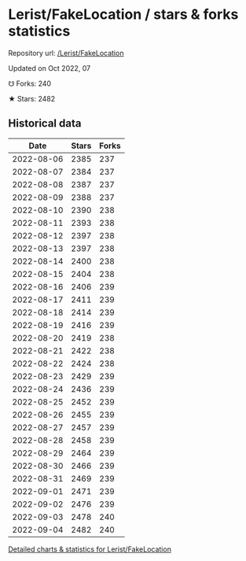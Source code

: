# Lerist/FakeLocation / stars & forks statistics

Repository url: [/Lerist/FakeLocation](https://github.com/Lerist/FakeLocation)

Updated on Oct 2022, 07

☋ Forks: 240

★ Stars: 2482

## Historical data
| Date | Stars | Forks |
|------|-------|-------|
| 2022-08-06 | 2385 | 237 | 
| 2022-08-07 | 2384 | 237 | 
| 2022-08-08 | 2387 | 237 | 
| 2022-08-09 | 2388 | 237 | 
| 2022-08-10 | 2390 | 238 | 
| 2022-08-11 | 2393 | 238 | 
| 2022-08-12 | 2397 | 238 | 
| 2022-08-13 | 2397 | 238 | 
| 2022-08-14 | 2400 | 238 | 
| 2022-08-15 | 2404 | 238 | 
| 2022-08-16 | 2406 | 239 | 
| 2022-08-17 | 2411 | 239 | 
| 2022-08-18 | 2414 | 239 | 
| 2022-08-19 | 2416 | 239 | 
| 2022-08-20 | 2419 | 238 | 
| 2022-08-21 | 2422 | 238 | 
| 2022-08-22 | 2424 | 238 | 
| 2022-08-23 | 2429 | 239 | 
| 2022-08-24 | 2436 | 239 | 
| 2022-08-25 | 2452 | 239 | 
| 2022-08-26 | 2455 | 239 | 
| 2022-08-27 | 2457 | 239 | 
| 2022-08-28 | 2458 | 239 | 
| 2022-08-29 | 2464 | 239 | 
| 2022-08-30 | 2466 | 239 | 
| 2022-08-31 | 2469 | 239 | 
| 2022-09-01 | 2471 | 239 | 
| 2022-09-02 | 2476 | 239 | 
| 2022-09-03 | 2478 | 240 | 
| 2022-09-04 | 2482 | 240 | 


[Detailed charts & statistics for Lerist/FakeLocation](https://reviewgithub.com/rep/Lerist/FakeLocation)
